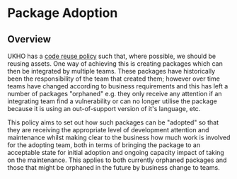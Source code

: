 # Package Adoption

## Overview

UKHO has a [code reuse policy](https://github.com/UKHO/docs/blob/main/software-engineering-policies/CodeReuse/CodeReusePolicy.md) such that, where possible, we should be reusing assets. One way of achieving this is creating packages which can then be integrated by multiple teams. These packages have historically been the responsibility of the team that created them; however over time teams have changed according to business requirements and this has left a number of packages "orphaned" e.g. they only receive any attention if an integrating team find a vulnerability or can no longer utilise the package because it is using an out-of-support version of it's language, etc.

This policy aims to set out how such packages can be "adopted" so that they are receiving the appropriate level of development attention and maintenance whilst making clear to the business how much work is involved for the adopting team, both in terms of bringing the package to an acceptable state for initial adoption and ongoing capacity impact of taking on the maintenance. This applies to both currently orphaned packages and those that might be orphaned in the future by business change to teams.
